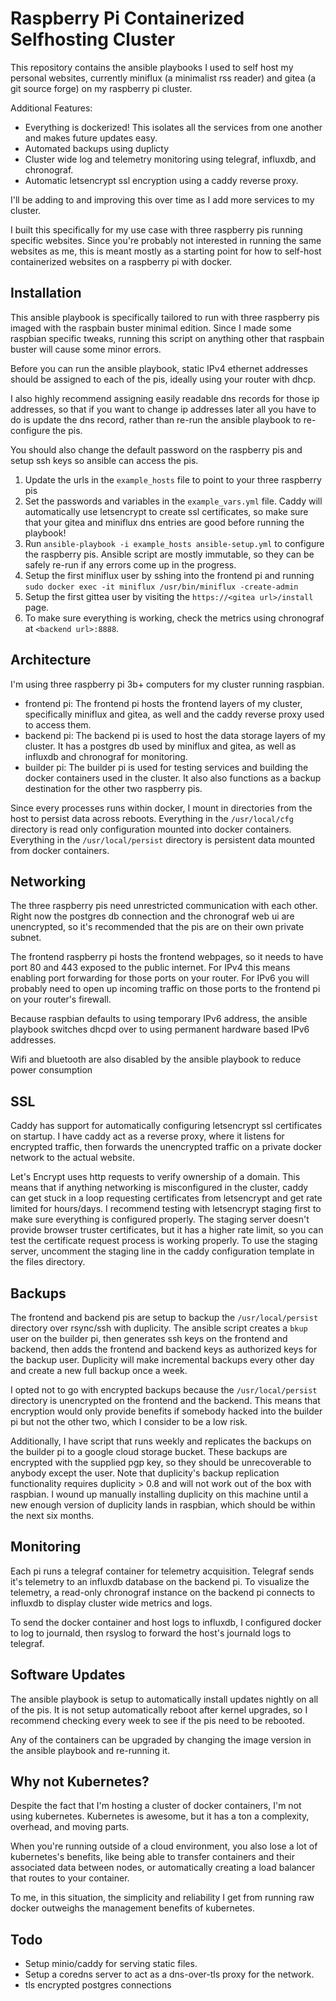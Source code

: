 # Raspberry Pi Containerized Selfhosting Cluster

This repository contains the ansible playbooks I used to self host my personal websites,
currently miniflux (a minimalist rss reader) and gitea (a git source forge) on my raspberry pi cluster.

Additional Features:
- Everything is dockerized! This isolates all the services from one another and makes future updates easy.
- Automated backups using duplicty
- Cluster wide log and telemetry monitoring using telegraf, influxdb, and chronograf.
- Automatic letsencrypt ssl encryption using a caddy reverse proxy.

I'll be adding to and improving this over time as I add more services to my cluster.

I built this specifically for my use case with three raspberry pis running specific websites.
Since you're probably not interested in running the same websites as me, this is meant mostly as a starting
point for how to self-host containerized websites on a raspberry pi with docker.

## Installation

This ansible playbook is specifically tailored to run with three raspberry pis imaged with the
raspbain buster minimal edition. Since I made some raspbian specific tweaks, running this script
on anything other that raspbain buster will cause some minor errors.

Before you can run the ansible playbook, static IPv4 ethernet addresses should be assigned to each of the pis,
ideally using your router with dhcp.

I also highly recommend assigning easily readable dns records for those ip addresses, so that if
you want to change ip addresses later all you have to do is update the dns record, rather than
re-run the ansible playbook to re-configure the pis.

You should also change the default password on the raspberry pis and setup ssh keys so ansible can
access the pis.

1. Update the urls in the `example_hosts` file to point to your three raspberry pis
2. Set the passwords and variables in the `example_vars.yml` file. Caddy will automatically use
   letsencrypt to create ssl certificates, so make sure that your gitea and miniflux dns entries are
   good before running the playbook!
3. Run `ansible-playbook -i example_hosts ansible-setup.yml` to configure the raspberry pis.
   Ansible script are mostly immutable, so they can be safely re-run if any errors come up in the progress.
4. Setup the first miniflux user by sshing into the frontend pi and running `sudo docker exec -it miniflux /usr/bin/miniflux -create-admin`
5. Setup the first gittea user by visiting the `https://<gitea url>/install` page.
6. To make sure everything is working, check the metrics using chronograf at `<backend url>:8888`.

## Architecture

I'm using three raspberry pi 3b+ computers for my cluster running raspbian.

- frontend pi: The frontend pi hosts the frontend layers of my cluster, specifically miniflux and gitea, as well and the
  caddy reverse proxy used to access them.
- backend pi: The backend pi is used to host the data storage layers of my cluster. It has a postgres db used by
  miniflux and gitea, as well as influxdb and chronograf for monitoring.
- builder pi: The builder pi is used for testing services and building the docker containers used in the cluster.
  It also also functions as a backup destination for the other two raspberry pis.

Since every processes runs within docker, I mount in directories from the host to persist data across reboots.
Everything in the `/usr/local/cfg` directory is read only configuration mounted into docker containers.
Everything in the `/usr/local/persist` directory is persistent data mounted from docker containers.

## Networking

The three raspberry pis need unrestricted communication with each other.
Right now the postgres db connection and the chronograf web ui are unencrypted,
so it's recommended that the pis are on their own private subnet.

The frontend raspberry pi hosts the frontend webpages, so it needs to have port 80 and 443
exposed to the public internet. For IPv4 this means enabling port forwarding for those
ports on your router. For IPv6 you will probably need to open up incoming traffic on those ports
to the frontend pi on your router's firewall.

Because raspbian defaults to using temporary IPv6 address, the ansible playbook switches dhcpd over
to using permanent hardware based IPv6 addresses.

Wifi and bluetooth are also disabled by the ansible playbook to reduce power consumption

## SSL

Caddy has support for automatically configuring letsencrypt ssl certificates on startup.
I have caddy act as a reverse proxy, where it listens for encrypted traffic,
then forwards the unencrypted traffic on a private docker network to the actual website.

Let's Encrypt uses http requests to verify ownership of a domain. This means that if anything networking is
misconfigured in the cluster, caddy can get stuck in a loop requesting certificates from letsencrypt and get rate
limited for hours/days. I recommend testing with letsencrypt staging first to make sure everything is
configured properly. The staging server doesn't provide browser truster certificates, but it has a higher
rate limit, so you can test the certificate request process is working properly.
To use the staging server, uncomment the staging line in the caddy configuration template in the files directory.

## Backups

The frontend and backend pis are setup to backup the `/usr/local/persist` directory over rsync/ssh with duplicity.
The ansible script creates a `bkup` user on the builder pi, then generates ssh keys on the frontend
and backend, then adds the frontend and backend keys as authorized keys for the backup user.
Duplicity will make incremental backups every other day and create a new full backup once a week.

I opted not to go with encrypted backups because the `/usr/local/persist` directory is unencrypted
on the frontend and the backend. This means that encryption would only provide benefits if somebody
hacked into the builder pi but not the other two, which I consider to be a low risk.

Additionally, I have script that runs weekly and replicates the backups on the builder pi to a
google cloud storage bucket. These backups are encrypted with the supplied pgp key, so they should
be unrecoverable to anybody except the user. Note that duplicity's backup replication functionality
requires duplicity > 0.8 and will not work out of the box with raspbian. I wound up manually
installing duplicity on this machine until a new enough version of duplicity lands in raspbian,
which should be within the next six months.

## Monitoring

Each pi runs a telegraf container for telemetry acquisition.
Telegraf sends it's telemetry to an influxdb database on the backend pi.
To visualize the telemetry, a read-only chronograf instance on the backend pi connects to influxdb
to display cluster wide metrics and logs.

To send the docker container and host logs to influxdb, I configured docker to log to journald, then rsyslog to forward the host's journald logs to telegraf.

## Software Updates

The ansible playbook is setup to automatically install updates nightly on all of the pis.
It is not setup automatically reboot after kernel upgrades, so I recommend checking every week
to see if the pis need to be rebooted.

Any of the containers can be upgraded by changing the image version in the ansible playbook and re-running it.

## Why not Kubernetes?

Despite the fact that I'm hosting a cluster of docker containers, I'm not using kubernetes.
Kubernetes is awesome, but it has a ton a complexity, overhead, and moving parts.

When you're running outside of a cloud environment, you also lose a lot of kubernetes's benefits,
like being able to transfer containers and their associated data between nodes, or automatically
creating a load balancer that routes to your container.

To me, in this situation, the simplicity and reliability I get from running raw docker outweighs the
management benefits of kubernetes.

## Todo

- Setup minio/caddy for serving static files.
- Setup a coredns server to act as a dns-over-tls proxy for the network.
- tls encrypted postgres connections
